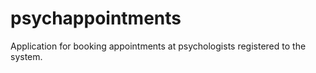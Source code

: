# psychappointments
Application for booking appointments at psychologists registered to the system. 
